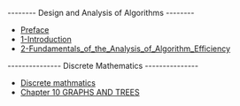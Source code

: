 -------- Design and Analysis of Algorithms --------

* [Preface](./docs/design_and_analysis_of_lgorithms/Preface.md)
* [1-Introduction](./docs/design_and_analysis_of_lgorithms/1_Introduction.md)
* [2-Fundamentals_of_the_Analysis_of_Algorithm_Efficiency](./docs/design_and_analysis_of_lgorithms/2_Fundamentals_of_the_Analysis_of_Algorithm_Efficiency.md)

--------------- Discrete Mathematics ---------------

* [Discrete mathmatics](./docs/discrete_mathmatics/discrete_mathmatics.md)
* [Chapter 10 GRAPHS AND TREES](./docs/discrete_mathmatics/Chapter_10_GRAPHS_AND_TREES.md)
